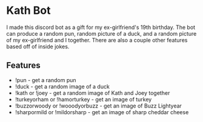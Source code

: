 # Kath Bot
I made this discord bot as a gift for my ex-girlfriend's 19th birthday. The bot can produce a random pun, random picture of a duck, and a random picture of my ex-girlfriend and I together. There are also a couple other features based off of inside jokes.

## Features
- !pun - get a random pun
- !duck - get a random image of a duck
- !kath or !joey - get a random image of Kath and Joey together
- !turkeyorham or !hamorturkey - get an image of turkey
- !buzzorwoody or !wooodyorbuzz - get an image of Buzz Lightyear
- !sharpormild or !mildorsharp - get an image of sharp cheddar cheese
